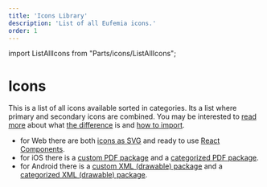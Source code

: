 ```yaml
---
title: 'Icons Library'
description: 'List of all Eufemia icons.'
order: 1
---
```


import ListAllIcons from "Parts/icons/ListAllIcons";

# Icons

This is a list of all icons available sorted in categories. Its a list where primary and secondary icons are combined. You may be interested to [read more](/icons/details) about what [the difference](/icons/primary) is and [how to import](/icons/secondary#react-example-usage).

- for Web there are both [icons as SVG](https://github.com/dnbexperience/eufemia/blob/develop/packages/eufemia/assets/icons) and ready to use [React Components](/icons/secondary#react-example-usage).
- for iOS there is a [custom PDF package](https://github.com/dnbexperience/eufemia/blob/develop/packages/eufemia/assets/icons/eufemia-icons-pdf.tgz) and a [categorized PDF package](https://github.com/dnbexperience/eufemia/blob/develop/packages/eufemia/assets/icons/eufemia-icons-pdf-categorized.tgz).
- for Android there is a [custom XML (drawable) package](https://github.com/dnbexperience/eufemia/blob/develop/packages/eufemia/assets/icons/eufemia-icons-xml.tgz) and a [categorized XML (drawable) package](https://github.com/dnbexperience/eufemia/blob/develop/packages/eufemia/assets/icons/eufemia-icons-xml-categorized.tgz).

<ListAllIcons groupBy="category" />
